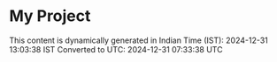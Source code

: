 # My Project

This content is dynamically generated in Indian Time (IST): 2024-12-31 13:03:38 IST
Converted to UTC: 2024-12-31 07:33:38 UTC
